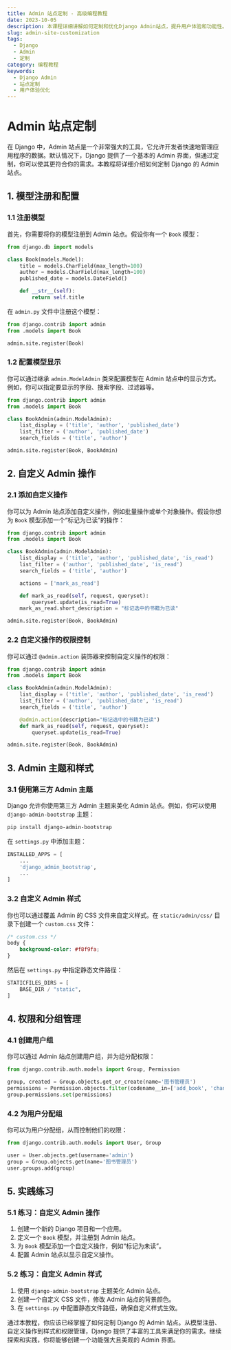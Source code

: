 ```yaml
---
title: Admin 站点定制 - 高级编程教程
date: 2023-10-05
description: 本课程详细讲解如何定制和优化Django Admin站点，提升用户体验和功能性。
slug: admin-site-customization
tags:
  - Django
  - Admin
  - 定制
category: 编程教程
keywords:
  - Django Admin
  - 站点定制
  - 用户体验优化
---
```


# Admin 站点定制

在 Django 中，Admin 站点是一个非常强大的工具，它允许开发者快速地管理应用程序的数据。默认情况下，Django 提供了一个基本的 Admin 界面，但通过定制，你可以使其更符合你的需求。本教程将详细介绍如何定制 Django 的 Admin 站点。

## 1. 模型注册和配置

### 1.1 注册模型

首先，你需要将你的模型注册到 Admin 站点。假设你有一个 `Book` 模型：

```python
from django.db import models

class Book(models.Model):
    title = models.CharField(max_length=100)
    author = models.CharField(max_length=100)
    published_date = models.DateField()

    def __str__(self):
        return self.title
```

在 `admin.py` 文件中注册这个模型：

```python
from django.contrib import admin
from .models import Book

admin.site.register(Book)
```

### 1.2 配置模型显示

你可以通过继承 `admin.ModelAdmin` 类来配置模型在 Admin 站点中的显示方式。例如，你可以指定要显示的字段、搜索字段、过滤器等。

```python
from django.contrib import admin
from .models import Book

class BookAdmin(admin.ModelAdmin):
    list_display = ('title', 'author', 'published_date')
    list_filter = ('author', 'published_date')
    search_fields = ('title', 'author')

admin.site.register(Book, BookAdmin)
```

## 2. 自定义 Admin 操作

### 2.1 添加自定义操作

你可以为 Admin 站点添加自定义操作，例如批量操作或单个对象操作。假设你想为 `Book` 模型添加一个“标记为已读”的操作：

```python
from django.contrib import admin
from .models import Book

class BookAdmin(admin.ModelAdmin):
    list_display = ('title', 'author', 'published_date', 'is_read')
    list_filter = ('author', 'published_date', 'is_read')
    search_fields = ('title', 'author')

    actions = ['mark_as_read']

    def mark_as_read(self, request, queryset):
        queryset.update(is_read=True)
    mark_as_read.short_description = "标记选中的书籍为已读"

admin.site.register(Book, BookAdmin)
```

### 2.2 自定义操作的权限控制

你可以通过 `@admin.action` 装饰器来控制自定义操作的权限：

```python
from django.contrib import admin
from .models import Book

class BookAdmin(admin.ModelAdmin):
    list_display = ('title', 'author', 'published_date', 'is_read')
    list_filter = ('author', 'published_date', 'is_read')
    search_fields = ('title', 'author')

    @admin.action(description="标记选中的书籍为已读")
    def mark_as_read(self, request, queryset):
        queryset.update(is_read=True)

admin.site.register(Book, BookAdmin)
```

## 3. Admin 主题和样式

### 3.1 使用第三方 Admin 主题

Django 允许你使用第三方 Admin 主题来美化 Admin 站点。例如，你可以使用 `django-admin-bootstrap` 主题：

```bash
pip install django-admin-bootstrap
```

在 `settings.py` 中添加主题：

```python
INSTALLED_APPS = [
    ...
    'django_admin_bootstrap',
    ...
]
```

### 3.2 自定义 Admin 样式

你也可以通过覆盖 Admin 的 CSS 文件来自定义样式。在 `static/admin/css/` 目录下创建一个 `custom.css` 文件：

```css
/* custom.css */
body {
    background-color: #f8f9fa;
}
```

然后在 `settings.py` 中指定静态文件路径：

```python
STATICFILES_DIRS = [
    BASE_DIR / "static",
]
```

## 4. 权限和分组管理

### 4.1 创建用户组

你可以通过 Admin 站点创建用户组，并为组分配权限：

```python
from django.contrib.auth.models import Group, Permission

group, created = Group.objects.get_or_create(name='图书管理员')
permissions = Permission.objects.filter(codename__in=['add_book', 'change_book', 'delete_book'])
group.permissions.set(permissions)
```

### 4.2 为用户分配组

你可以为用户分配组，从而控制他们的权限：

```python
from django.contrib.auth.models import User, Group

user = User.objects.get(username='admin')
group = Group.objects.get(name='图书管理员')
user.groups.add(group)
```

## 5. 实践练习

### 5.1 练习：自定义 Admin 操作

1. 创建一个新的 Django 项目和一个应用。
2. 定义一个 `Book` 模型，并注册到 Admin 站点。
3. 为 `Book` 模型添加一个自定义操作，例如“标记为未读”。
4. 配置 Admin 站点以显示自定义操作。

### 5.2 练习：自定义 Admin 样式

1. 使用 `django-admin-bootstrap` 主题美化 Admin 站点。
2. 创建一个自定义 CSS 文件，修改 Admin 站点的背景颜色。
3. 在 `settings.py` 中配置静态文件路径，确保自定义样式生效。

通过本教程，你应该已经掌握了如何定制 Django 的 Admin 站点。从模型注册、自定义操作到样式和权限管理，Django 提供了丰富的工具来满足你的需求。继续探索和实践，你将能够创建一个功能强大且美观的 Admin 界面。